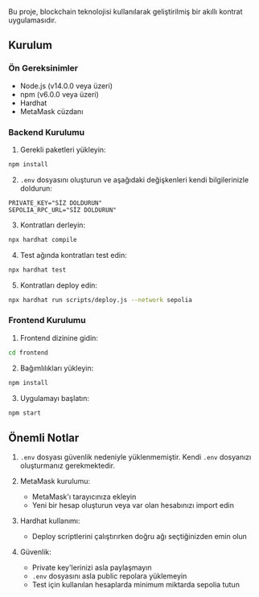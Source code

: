 
Bu proje, blockchain teknolojisi kullanılarak geliştirilmiş bir akıllı kontrat uygulamasıdır.

## Kurulum

### Ön Gereksinimler
- Node.js (v14.0.0 veya üzeri)
- npm (v6.0.0 veya üzeri)
- Hardhat
- MetaMask cüzdanı

### Backend Kurulumu

1. Gerekli paketleri yükleyin:
```bash
npm install
```

2. `.env` dosyasını oluşturun ve aşağıdaki değişkenleri kendi bilgilerinizle doldurun:
```env
PRIVATE_KEY="SİZ DOLDURUN"
SEPOLIA_RPC_URL="SİZ DOLDURUN"
```

3. Kontratları derleyin:
```bash
npx hardhat compile
```

4. Test ağında kontratları test edin:
```bash
npx hardhat test
```

5. Kontratları deploy edin:
```bash
npx hardhat run scripts/deploy.js --network sepolia
```

### Frontend Kurulumu

1. Frontend dizinine gidin:
```bash
cd frontend
```

2. Bağımlılıkları yükleyin:
```bash
npm install
```


3. Uygulamayı başlatın:
```bash
npm start
```


## Önemli Notlar

1. `.env` dosyası güvenlik nedeniyle  yüklenmemiştir. Kendi `.env` dosyanızı oluşturmanız gerekmektedir.

2. MetaMask kurulumu:
   - MetaMask'ı tarayıcınıza ekleyin
   - Yeni bir hesap oluşturun veya var olan hesabınızı import edin


3. Hardhat kullanımı:
   - Deploy scriptlerini çalıştırırken doğru ağı seçtiğinizden emin olun

4. Güvenlik:
   - Private key'lerinizi asla paylaşmayın
   - `.env` dosyasını asla public repolara yüklemeyin
   - Test için kullanılan hesaplarda minimum miktarda sepolia tutun


